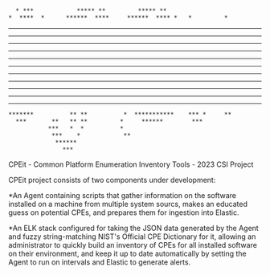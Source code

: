 
                                                                      
      * ***            ***** **         ***** **                      
    *  ****  *      ******  ****     ******  **** *   *         *     
   *  *  ****      **   *  *  ***   **   *  * ****   ***       **     
  *  **   **      *    *  *    *** *    *  *   **     *        **     
 *  ***               *  *      **     *  *                  ******** 
**   **              ** **      **    ** **         ***     ********  
**   **              ** **      **    ** **          ***       **     
**   **            **** **      *     ** ******       **       **     
**   **           * *** **     *      ** *****        **       **     
**   **              ** *******       ** **           **       **     
 **  **              ** ******        *  **           **       **     
  ** *      *        ** **               *            **       **     
   ***     *         ** **           ****         *   **       **     
    *******          ** **          *  ***********    *** *     **    
      ***       **   ** **         *     ******        ***            
               ***   *  *          *                                  
                ***    *            **                                
                 ******                                               
                   ***                                                
                                                                      
                                                                
                                                                      
           
CPEit - Common Platform Enumeration Inventory Tools - 2023 CSI Project


CPEit project consists of two components under development:

  *An Agent containing scripts that gather information on the software installed on a machine from multiple system sourcs,
  makes an educated guess on potential CPEs, and prepares them for ingestion into Elastic.
  
  *An ELK stack configured for taking the JSON data generated by the Agent and fuzzy string-matching NIST's Official CPE Dictionary for it,
  allowing an administrator to quickly build an inventory of CPEs for all installed software on their environment, and keep it up to date automatically
  by setting the Agent to run on intervals and Elastic to generate alerts.
                                                                              
                                                                              
                                                                              
                                                                              
                                                                              
                                                                              
                                                                              
                                                                              
                                                                              
                                                                              
                                                                              
               
                                                                                                
                                                                                                
                                                                                                
